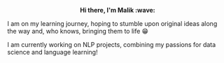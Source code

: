 <b>
<p align="center"> Hi there, I'm Malik :wave: </p>
</b>

I am on my learning journey, hoping to stumble upon original ideas along the way and, who knows, bringing them to life :grin:  

I am currently working on NLP projects, combining my passions for data science and language learning!





<!--
**malik-tzk/malik-tzk** is a ✨ _special_ ✨ repository because its `README.md` (this file) appears on your GitHub profile.

Here are some ideas to get you started:

- 🔭 I’m currently working on ...
- 🌱 I’m currently learning ...
- 👯 I’m looking to collaborate on ...
- 🤔 I’m looking for help with ...
- 💬 Ask me about ...
- 📫 How to reach me: ...
- 😄 Pronouns: ...
- ⚡ Fun fact: ...
-->
